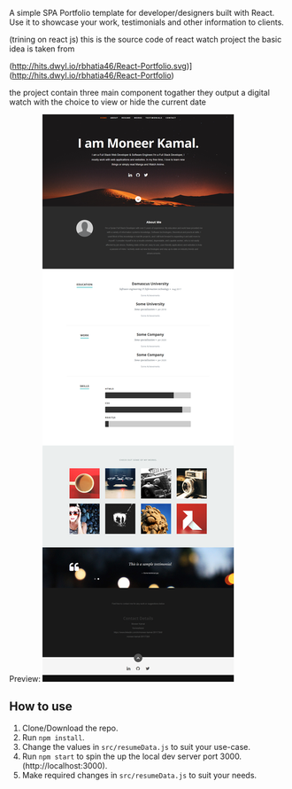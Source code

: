 A simple SPA Portfolio template for developer/designers built with React. Use it to showcase your work, testimonials and other information to clients. 

(trining on react js) this is the source code of react watch project the basic idea is taken from 

(http://hits.dwyl.io/rbhatia46/React-Portfolio.svg)](http://hits.dwyl.io/rbhatia46/React-Portfolio)

the project contain three main component togather they output a digital watch with the choice to view or hide the current date

Preview:
![](test.PNG)

## How to use
1. Clone/Download the repo.
2. Run  ``` npm install ```.
3. Change the values in ```src/resumeData.js``` to suit your use-case.
4. Run ```npm start``` to spin the up the local dev server port 3000.(http://localhost:3000).
5. Make required changes in ```src/resumeData.js``` to suit your needs.



